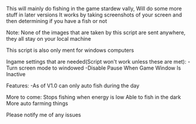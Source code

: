 This will mainly do fishing in the game stardew vally,
Will do some more stuff in later versions
It works by taking screenshots of your screen and then determining if you have a fish or not

Note:
None of the images that are taken by this script are sent anywhere, they all stay on your local machine

This script is also only ment for windows computers


Ingame settings that are needed(Script won't work unless these are met):
-Turn screen mode to windowed
-Disable Pause When Game Window Is Inactive


Features:
-As of V1.0 can only auto fish during the day

More to come:
Stops fishing when energy is low
Able to fish in the dark
More auto farming things



Please notify me of any issues
